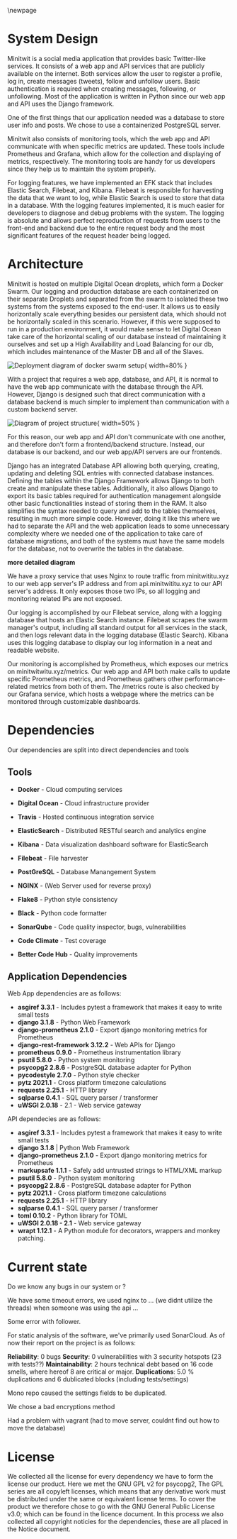 \newpage

# System Design

Minitwit is a social media application that provides basic Twitter-like services. It consists of a web app and API services that are publicly available on the internet. Both services allow the user to register a profile, log in, create messages (tweets), follow and unfollow users. Basic authentication is required when creating messages, following, or unfollowing. Most of the application is written in Python since our web app and API uses the Django framework.

One of the first things that our application needed was a database to store user info and posts. We chose to use a containerized PostgreSQL server.

Minitwit also consists of monitoring tools, which the web app and API communicate with when specific metrics are updated. These tools include Prometheus and Grafana, which allow for the collection and displaying of metrics, respectively. The monitoring tools are handy for us developers since they help us to maintain the system properly.

For logging features, we have implemented an EFK stack that includes Elastic Search, Filebeat, and Kibana. Filebeat is responsible for harvesting the data that we want to log, while Elastic Search is used to store that data in a database. With the logging features implemented, it is much easier for developers to diagnose and debug problems with the system. The logging is absolute and allows perfect reproduction of requests from users to the front-end and backend due to the entire request body and the most significant features of the request header being logged.



# Architecture

Minitwit is hosted on multiple Digital Ocean droplets, which form a Docker Swarm. Our logging and production database are each containerized on their separate Droplets and separated from the swarm to isolated these two systems from the systems exposed to the end-user. It allows us to easily horizontally scale everything besides our persistent data, which should not be horizontally scaled in this scenario. However, if this were supposed to run in a production environment, it would make sense to let Digital Ocean take care of the horizontal scaling of our database instead of maintaining it ourselves and set up a  High Availability and Load Balancing for our db, which includes maintenance of the Master DB and all of the Slaves.

![Deployment diagram of docker swarm setup](images/deployment_diagram.png "Deployment Diagram"){ width=80% }

With a project that requires a web app, database, and API, it is normal to have the web app communicate with the database through the API. However, Django is designed such that direct communication with a database backend is much simpler to implement than communication with a custom backend server.

![Diagram of project structure](images/web-api-db.png "Diagram of project structure"){ width=50% }

For this reason, our web app and API don't communicate with one another, and therefore don't form a frontend/backend structure. Instead, our database is our backend, and our web app/API servers are our frontends.

Django has an integrated Database API allowing both querying, creating, updating and deleting SQL entries with connected database instances. Defining the tables within the Django Framework allows Django to both create and manipulate these tables. Additionally, it also allows Django to export its basic tables required for authentication management alongside other basic functionalities instead of storing them in the RAM. It also simplifies the syntax needed to query and add to the tables themselves, resulting in much more simple code. However, doing it like this where we had to separate the API and the web application leads to some unnecessary complexity where we needed one of the application to take care of database migrations, and both of the systems must have the same models for the database, not to overwrite the tables in the database.


**more detailed diagram**

We have a proxy service that uses Nginx to route traffic from minitwititu.xyz to our web app server's IP address and from api.minitwititu.xyz to our API server's address. It only exposes those two IPs, so all logging and monitoring related IPs are not exposed.

Our logging is accomplished by our Filebeat service, along with a logging database that hosts an Elastic Search instance. Filebeat scrapes the swarm manager's output, including all standard output for all services in the stack, and then logs relevant data in the logging database (Elastic Search). Kibana uses this logging database to display our log information in a neat and readable website.

Our monitoring is accomplished by Prometheus, which exposes our metrics on minitwitwitu.xyz/metrics. Our web app and API both make calls to update specific Prometheus metrics, and Prometheus gathers other performance-related metrics from both of them. The /metrics route is also checked by our Grafana service, which hosts a webpage where the metrics can be monitored through customizable dashboards.



# Dependencies

Our dependencies are split into direct dependencies and tools

## Tools

- **Docker** - Cloud computing services
- **Digital Ocean** - Cloud infrastructure provider
- **Travis** - Hosted continuous integration service
- **ElasticSearch** - Distributed RESTful search and analytics engine
- **Kibana** - Data visualization dashboard software for ElasticSearch
- **Filebeat** - File harvester
- **PostGreSQL** - Database Manangement System
- **NGINX** - (Web Server used for reverse proxy)

- **Flake8** - Python style consistency
- **Black** - Python code formatter
- **SonarQube** - Code quality inspector, bugs, vulnerabilities
- **Code Climate** - Test coverage
- **Better Code Hub** - Quality improvements

## Application Dependencies

Web App dependencies are as follows:

- **asgiref 3.3.1** - Includes pytest a framework that makes it easy to write small tests
- **django 3.1.8** - Python Web Framework
- **django-prometheus 2.1.0** - Export django monitoring metrics for Prometheus
- **django-rest-framework 3.12.2** - Web APIs for Django
- **prometheus 0.9.0** - Prometheus instrumentation library
- **psutil 5.8.0** - Python system monitoring
- **psycopg2 2.8.6** - PostgreSQL database adapter for Python
- **pycodestyle 2.7.0** - Python style checker
- **pytz 2021.1** - Cross platform timezone calculations
- **requests 2.25.1** - HTTP library
- **sqlparse 0.4.1** - SQL query parser / transformer
- **uWSGI 2.0.18** - 2.1 - Web service gateway

API dependecies are as follows:

- **asgiref 3.3.1** - Includes pytest a framework that makes it easy to write small tests
- **django 3.1.8** | Python Web Framework
- **django-prometheus 2.1.0** - Export django monitoring metrics for Prometheus 
- **markupsafe 1.1.1** - Safely add untrusted strings to HTML/XML markup
- **psutil 5.8.0** - Python system monitoring
- **psycopg2 2.8.6** - PostgreSQL database adapter for Python
- **pytz 2021.1** - Cross platform timezone calculations
- **requests 2.25.1** - HTTP library
- **sqlparse 0.4.1** - SQL query parser / transformer
- **toml 0.10.2** - Python library for TOML
- **uWSGI 2.0.18 - 2.1** - Web service gateway
- **wrapt 1.12.1** - A Python module for decorators, wrappers and monkey patching.

# Current state

Do we know any bugs in our system or ?

We have some timeout errors, we used nginx to ... (we didnt utilize the threads) when someone was using the api ...

Some error with follower.

For static analysis of the software, we've primarily used SonarCloud. As of now their report on the project is as follows:

 **Reliability**: 0 bugs
 **Security**: 0 vulnerabilities with 3 security hotspots (23 with tests??)
 **Maintainability**: 2 hours technical debt based on 16 code smells, where hereof 8 are critical or major.
 **Duplications**: 5.0 % duplications and 6 dublicated blocks (including tests/settings)
 
 Mono repo caused the settings fields to be duplicated.

 We chose a bad encryptions method

 Had a problem with vagrant (had to move server, couldnt find out how to move the database)

# License

We collected all the license for every dependency we have to form the license our product. Here we met the GNU GPL v2 for psycopg2, The GPL series are all copyleft licenses, which means that any derivative work must be distributed under the same or equivalent license terms. To cover the product we therefore chose to go with the GNU General Public License v3.0; which can be found in the licence document. In this process we also collected all copyright noticies for the dependencies, these are all placed in the Notice document.
